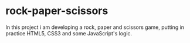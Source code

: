 # rock-paper-scissors 

In this project i am developing a rock, paper and scissors game, putting in practice HTML5, CSS3 and some JavaScript's logic. 